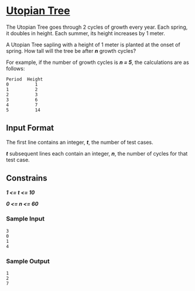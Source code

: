 # [Utopian Tree](https://www.hackerrank.com/challenges/utopian-tree/problem)
The Utopian Tree goes through 2 cycles of growth every year. Each spring, it doubles in height. Each summer, its height increases by 1 meter.

A Utopian Tree sapling with a height of 1 meter is planted at the onset of spring. How tall will the tree be after ***n*** growth cycles?

For example, if the number of growth cycles is ***n = 5***, the calculations are as follows:
```
Period  Height
0          1
1          2
2          3
3          6
4          7
5          14
```

## Input Format
The first line contains an integer, ***t***, the number of test cases.

***t*** subsequent lines each contain an integer, ***n***, the number of cycles for that test case.
## Constrains
***1 <= t <= 10***

***0 <= n <= 60***
### Sample Input
```
3
0
1
4
```
### Sample Output
```
1
2
7
```

